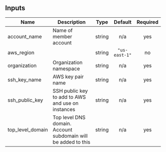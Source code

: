 
<!-- BEGINNING OF PRE-COMMIT-TERRAFORM DOCS HOOK -->
## Inputs

| Name | Description | Type | Default | Required |
|------|-------------|:----:|:-----:|:-----:|
| account\_name | Name of member account | string | n/a | yes |
| aws\_region |  | string | `"us-east-1"` | no |
| organization | Organization namespace | string | n/a | yes |
| ssh\_key\_name | AWS key pair name | string | n/a | yes |
| ssh\_public\_key | SSH public key to add to AWS and use on instances | string | n/a | yes |
| top\_level\_domain | Top level DNS domain. Account subdomain will be added to this | string | n/a | yes |

<!-- END OF PRE-COMMIT-TERRAFORM DOCS HOOK -->
